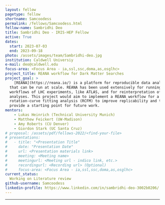 ```yaml
---
layout: fellow
pagetype: fellow
shortname: Samcoodess
permalink: /fellows/Samcoodess.html
fellow-name: Sambridhi Deo
title: Sambridhi Deo - IRIS-HEP Fellow
active: True
dates:
  start: 2023-07-03
  end: 2023-09-18
photo: /assets/images/team/Sambridhi-deo.jpg
institution: Caldwell Universiy
e-mail: deo@caldwell.edu
focus-area: <Focus Area - ia,ssl,ssc,doma,as,osglhc>
project_title: REANA workflow for Dark Matter Searches
project_goal: >
    [REANA](https://reana.io/) is a platform for reproducible data analysis workflows
  that can be run at scale. REANA has been used extensively for running containerized
  workflows of LHC experiments, like ATLAS, and for reinterpretation of published
  analyses. This project would aim to implement a REANA workflow for a galaxy
  rotation-curve fitting analysis (RCFM) to improve replicability and to
  provide a starting point for future work.
mentors:
    - Lukas Heinrich (Technical University Munich) 
    - Matthew Feickert (UW-Madison)
    - Amy Roberts (CU Denver) 
    - Giordon Stark (UC Santa Cruz) 
# proposal: /assets/pdf/fellows-2022/<find-your-file>
# presentations:
#   - title: "<Presentation Title"
#     date: "Presentation Date"
#     url: <Presentation materials link>
#     meeting: <Meeting name>
#     meetingurl: <Meeting url - indico link, etc.>
#     recordingurl: <Recording url> (Optional)
#     focus-area: <Focus Area - ia,ssl,ssc,doma,as,osglhc>
current_status: 
  Working on Literature review
github-username: Samcoodess
linkedin-profile: https://www.linkedin.com/in/sambridhi-deo-3002b0206/
---
```

---
